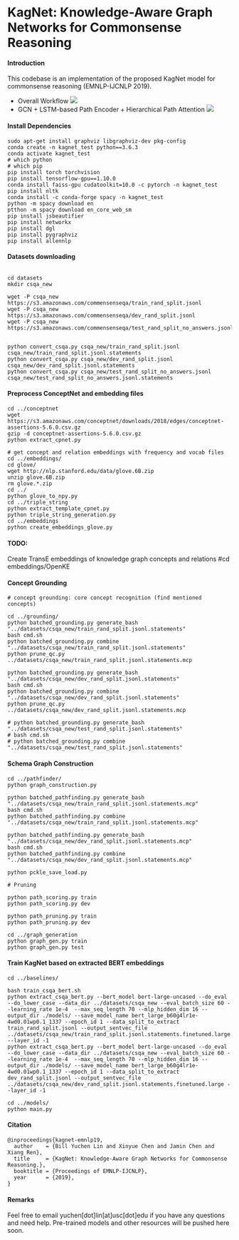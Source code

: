  # KagNet: Knowledge-Aware Graph Networks for Commonsense Reasoning 
 
#### Introduction
This codebase is an implementation of the proposed KagNet model for commonsense reasoning (EMNLP-IJCNLP 2019). 


- Overall Workflow
![](figures/intro.jpg)
- GCN + LSTM-based Path Encoder + Hierarchical Path Attention
![](figures/kagnet.png)
 
 
#### Install Dependencies 

```
sudo apt-get install graphviz libgraphviz-dev pkg-config
conda create -n kagnet_test python==3.6.3
conda activate kagnet_test
# which python
# which pip
pip install torch torchvision 
pip install tensorflow-gpu==1.10.0
conda install faiss-gpu cudatoolkit=10.0 -c pytorch -n kagnet_test 
pip install nltk
conda install -c conda-forge spacy -n kagnet_test
python -m spacy download en
ptthon -m spacy download en_core_web_sm
pip install jsbeautifier
pip install networkx
pip install dgl
pip install pygraphviz
pip install allennlp
```

#### Datasets downloading
```

cd datasets
mkdir csqa_new

wget -P csqa_new https://s3.amazonaws.com/commensenseqa/train_rand_split.jsonl
wget -P csqa_new https://s3.amazonaws.com/commensenseqa/dev_rand_split.jsonl
wget -P csqa_new https://s3.amazonaws.com/commensenseqa/test_rand_split_no_answers.jsonl


python convert_csqa.py csqa_new/train_rand_split.jsonl csqa_new/train_rand_split.jsonl.statements
python convert_csqa.py csqa_new/dev_rand_split.jsonl csqa_new/dev_rand_split.jsonl.statements
python convert_csqa.py csqa_new/test_rand_split_no_answers.jsonl csqa_new/test_rand_split_no_answers.jsonl.statements
```

#### Preprocess ConceptNet and embedding files
```
cd ../conceptnet
wget https://s3.amazonaws.com/conceptnet/downloads/2018/edges/conceptnet-assertions-5.6.0.csv.gz
gzip -d conceptnet-assertions-5.6.0.csv.gz
python extract_cpnet.py

# get concept and relation embeddings with frequency and vocab files
cd ../embeddings/
cd glove/
wget http://nlp.stanford.edu/data/glove.6B.zip
unzip glove.6B.zip
rm glove.*.zip
cd ../
python glove_to_npy.py  
cd ../triple_string
python extract_template_cpnet.py
python triple_string_generation.py
cd ../embeddings
python create_embeddings_glove.py
```

#### TODO:
Create TransE embeddings of knowledge graph concepts and relations
#cd embeddings/OpenKE

#### Concept Grounding
```
# concept grounding: core concept recognition (find mentioned concepts)
 
cd ../grounding/
python batched_grounding.py generate_bash "../datasets/csqa_new/train_rand_split.jsonl.statements"
bash cmd.sh
python batched_grounding.py combine "../datasets/csqa_new/train_rand_split.jsonl.statements"
python prune_qc.py ../datasets/csqa_new/train_rand_split.jsonl.statements.mcp

python batched_grounding.py generate_bash "../datasets/csqa_new/dev_rand_split.jsonl.statements"
bash cmd.sh
python batched_grounding.py combine "../datasets/csqa_new/dev_rand_split.jsonl.statements"
python prune_qc.py ../datasets/csqa_new/dev_rand_split.jsonl.statements.mcp

# python batched_grounding.py generate_bash "../datasets/csqa_new/test_rand_split.jsonl.statements"
# bash cmd.sh
# python batched_grounding.py combine "../datasets/csqa_new/test_rand_split.jsonl.statements"
```

#### Schema Graph Construction
```
cd ../pathfinder/
python graph_construction.py

python batched_pathfinding.py generate_bash "../datasets/csqa_new/train_rand_split.jsonl.statements.mcp"
bash cmd.sh
python batched_pathfinding.py combine "../datasets/csqa_new/train_rand_split.jsonl.statements.mcp"

python batched_pathfinding.py generate_bash "../datasets/csqa_new/dev_rand_split.jsonl.statements.mcp"
bash cmd.sh
python batched_pathfinding.py combine "../datasets/csqa_new/dev_rand_split.jsonl.statements.mcp"

python pckle_save_load.py 

# Pruning 

python path_scoring.py train
python path_scoring.py dev

python path_pruning.py train
python path_pruning.py dev

cd ../graph_generation
python graph_gen.py train
python graph_gen.py test
```

#### Train KagNet based on extracted BERT embeddings
```
cd ../baselines/

bash train_csqa_bert.sh
python extract_csqa_bert.py --bert_model bert-large-uncased --do_eval --do_lower_case --data_dir ../datasets/csqa_new --eval_batch_size 60 --learning_rate 1e-4  --max_seq_length 70 --mlp_hidden_dim 16 --output_dir ./models/ --save_model_name bert_large_b60g4lr1e-4wd0.01wp0.1_1337 --epoch_id 1 --data_split_to_extract train_rand_split.jsonl --output_sentvec_file ../datasets/csqa_new/train_rand_split.jsonl.statements.finetuned.large --layer_id -1 
python extract_csqa_bert.py --bert_model bert-large-uncased --do_eval --do_lower_case --data_dir ../datasets/csqa_new --eval_batch_size 60 --learning_rate 1e-4  --max_seq_length 70 --mlp_hidden_dim 16 --output_dir ./models/ --save_model_name bert_large_b60g4lr1e-4wd0.01wp0.1_1337 --epoch_id 1 --data_split_to_extract dev_rand_split.jsonl --output_sentvec_file ../datasets/csqa_new/dev_rand_split.jsonl.statements.finetuned.large --layer_id -1

cd ../models/
python main.py

```

#### Citation
```
@inproceedings{kagnet-emnlp19,
  author    = {Bill Yuchen Lin and Xinyue Chen and Jamin Chen and Xiang Ren},
  title     = {KagNet: Knowledge-Aware Graph Networks for Commonsense Reasoning.},
  booktitle = {Proceedings of EMNLP-IJCNLP},
  year      = {2019},
}
``` 
#### Remarks
Feel free to email yuchen[dot]lin[at]usc[dot]edu if you have any questions and need help. 
Pre-trained models and other resources will be pushed here soon.

